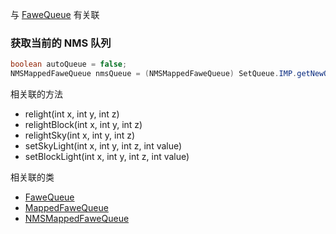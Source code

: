与 [FaweQueue](/FaweQueue.md) 有关联

### 获取当前的 NMS 队列
```Java
boolean autoQueue = false;
NMSMappedFaweQueue nmsQueue = (NMSMappedFaweQueue) SetQueue.IMP.getNewQueue("worldName", true, autoQueue);
```

相关联的方法
 - relight(int x, int y, int z)
 - relightBlock(int x, int y, int z)
 - relightSky(int x, int y, int z)
 - setSkyLight(int x, int y, int z, int value)
 - setBlockLight(int x, int y, int z, int value)

相关联的类
 - [FaweQueue](https://github.com/boy0001/FastAsyncWorldedit/blob/master/core/src/main/java/com/boydti/fawe/object/FaweQueue.java)
 - [MappedFaweQueue](https://github.com/boy0001/FastAsyncWorldedit/blob/master/core/src/main/java/com/boydti/fawe/example/MappedFaweQueue.java)
 - [NMSMappedFaweQueue](https://github.com/boy0001/FastAsyncWorldedit/blob/master/core/src/main/java/com/boydti/fawe/example/NMSMappedFaweQueue.java)